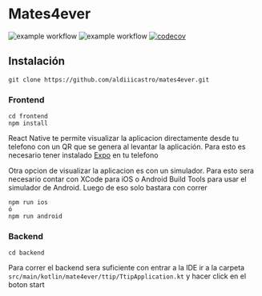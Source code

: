 # Mates4ever
![example workflow](https://github.com/aldiiicastro/mates4ever/actions/workflows/backTest.yml/badge.svg)
![example workflow](https://github.com/aldiiicastro/mates4ever/actions/workflows/frontTest.yml/badge.svg)
[![codecov](https://codecov.io/gh/aldiiicastro/mates4ever/branch/main/graph/badge.svg?token=C32HVTNM8W)](https://codecov.io/gh/aldiiicastro/mates4ever)

## Instalación


`git clone https://github.com/aldiiicastro/mates4ever.git ` 

### Frontend
``` 
cd frontend
npm install
``` 
React Native te permite visualizar la aplicacion directamente desde tu telefono con un QR que se genera al levantar la aplicación. Para esto es necesario tener instalado [Expo](https://expo.dev/) en tu telefono

Otra opcion de visualizar la aplicacion es con un simulador. Para esto sera necesario contar con XCode para iOS o Android Build Tools para usar el simulador de Android. Luego de eso solo bastara con correr
``` 
npm run ios
ó
npm run android
``` 

### Backend
``` 
cd backend
``` 
Para correr el backend sera suficiente con entrar a la IDE ir a la carpeta `src/main/kotlin/mate4ever/ttip/TtipApplication.kt` y hacer click en el boton start
